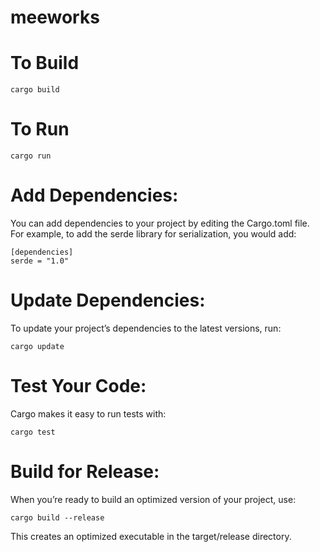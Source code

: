 # meeworks

# To Build
```
cargo build
```

# To Run 
```
cargo run
```

# Add Dependencies: 

You can add dependencies to your project by editing the Cargo.toml file. For example, to add the serde library for serialization, you would add:
```
[dependencies]
serde = "1.0"
```

# Update Dependencies: 
To update your project’s dependencies to the latest versions, run:
```
cargo update
```

# Test Your Code: 
Cargo makes it easy to run tests with:
```
cargo test
```

# Build for Release: 

When you’re ready to build an optimized version of your project, use:
```
cargo build --release
```
This creates an optimized executable in the target/release directory.
